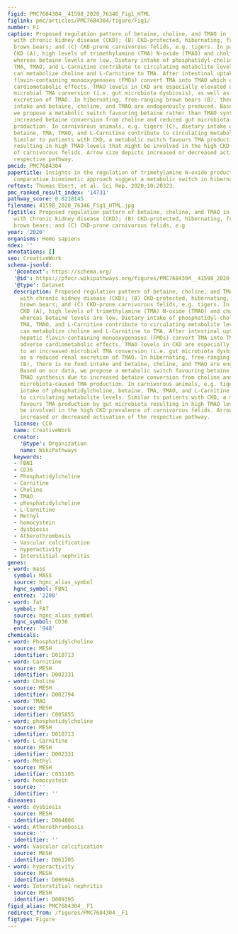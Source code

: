 ```yaml
---
figid: PMC7684304__41598_2020_76346_Fig1_HTML
figlink: pmc/articles/PMC7684304/figure/Fig1/
number: F1
caption: Proposed regulation pattern of betaine, choline, and TMAO in (A) patients
  with chronic kidney disease (CKD); (B) CKD-protected, hibernating, free-ranging
  brown bears; and (C) CKD-prone carnivorous felids, e.g. tigers. In patients with
  CKD (A), high levels of trimethylamine (TMA) N-oxide (TMAO) and choline are detectable,
  whereas betaine levels are low. Dietary intake of phosphatidyl-choline, betaine,
  TMA, TMAO, and L-Carnitine contribute to circulating metabolite levels. Gut microbiota
  can metabolize choline and L-Carnitine to TMA. After intestinal uptake of TMA, hepatic
  flavin-containing monooxygenases (FMOs) convert TMA into TMAO which exerts adverse
  cardiometabolic effects. TMAO levels in CKD are especially elevated due to an increased
  microbial TMA conversion (i.e. gut microbiota dysbiosis), as well as a reduced renal
  excretion of TMAO. In hibernating, free-ranging brown bears (B), there is no food
  intake and betaine, choline, and TMAO are endogenously produced. Based on our data,
  we propose a metabolic switch favouring betaine rather than TMAO synthesis due to
  increased betaine conversion from choline and reduced gut microbiota-caused TMA
  production. In carnivorous animals, e.g. tigers (C), dietary intake of phosphatidylcholine,
  betaine, TMA, TMAO, and L-Carnitine contribute to circulating metabolite levels.
  Similar to patients with CKD, a metabolic switch favours TMA production by gut microbiota
  resulting in high TMAO levels that might be involved in the high CKD prevalence
  of carnivorous felids. Arrow size depicts increased or decreased activation of the
  respective pathway.
pmcid: PMC7684304
papertitle: Insights in the regulation of trimetylamine N-oxide production using a
  comparative biomimetic approach suggest a metabolic switch in hibernating bears.
reftext: Thomas Ebert, et al. Sci Rep. 2020;10:20323.
pmc_ranked_result_index: '14731'
pathway_score: 0.8218145
filename: 41598_2020_76346_Fig1_HTML.jpg
figtitle: Proposed regulation pattern of betaine, choline, and TMAO in (A) patients
  with chronic kidney disease (CKD); (B) CKD-protected, hibernating, free-ranging
  brown bears; and (C) CKD-prone carnivorous felids, e.g
year: '2020'
organisms: Homo sapiens
ndex: ''
annotations: []
seo: CreativeWork
schema-jsonld:
  '@context': https://schema.org/
  '@id': https://pfocr.wikipathways.org/figures/PMC7684304__41598_2020_76346_Fig1_HTML.html
  '@type': Dataset
  description: Proposed regulation pattern of betaine, choline, and TMAO in (A) patients
    with chronic kidney disease (CKD); (B) CKD-protected, hibernating, free-ranging
    brown bears; and (C) CKD-prone carnivorous felids, e.g. tigers. In patients with
    CKD (A), high levels of trimethylamine (TMA) N-oxide (TMAO) and choline are detectable,
    whereas betaine levels are low. Dietary intake of phosphatidyl-choline, betaine,
    TMA, TMAO, and L-Carnitine contribute to circulating metabolite levels. Gut microbiota
    can metabolize choline and L-Carnitine to TMA. After intestinal uptake of TMA,
    hepatic flavin-containing monooxygenases (FMOs) convert TMA into TMAO which exerts
    adverse cardiometabolic effects. TMAO levels in CKD are especially elevated due
    to an increased microbial TMA conversion (i.e. gut microbiota dysbiosis), as well
    as a reduced renal excretion of TMAO. In hibernating, free-ranging brown bears
    (B), there is no food intake and betaine, choline, and TMAO are endogenously produced.
    Based on our data, we propose a metabolic switch favouring betaine rather than
    TMAO synthesis due to increased betaine conversion from choline and reduced gut
    microbiota-caused TMA production. In carnivorous animals, e.g. tigers (C), dietary
    intake of phosphatidylcholine, betaine, TMA, TMAO, and L-Carnitine contribute
    to circulating metabolite levels. Similar to patients with CKD, a metabolic switch
    favours TMA production by gut microbiota resulting in high TMAO levels that might
    be involved in the high CKD prevalence of carnivorous felids. Arrow size depicts
    increased or decreased activation of the respective pathway.
  license: CC0
  name: CreativeWork
  creator:
    '@type': Organization
    name: WikiPathways
  keywords:
  - FBN1
  - CD36
  - Phosphatidylcholine
  - Carnitine
  - Choline
  - TMAO
  - phosphatidylcholine
  - L-Carnitine
  - Methyl
  - homocystein
  - dysbiosis
  - Atherothrombosis
  - Vascular calcification
  - hyperactivity
  - Interstitial nephritis
genes:
- word: mass
  symbol: MASS
  source: hgnc_alias_symbol
  hgnc_symbol: FBN1
  entrez: '2200'
- word: fat
  symbol: FAT
  source: hgnc_alias_symbol
  hgnc_symbol: CD36
  entrez: '948'
chemicals:
- word: Phosphatidylcholine
  source: MESH
  identifier: D010713
- word: Carnitine
  source: MESH
  identifier: D002331
- word: Choline
  source: MESH
  identifier: D002794
- word: TMAO
  source: MESH
  identifier: C005855
- word: phosphatidylcholine
  source: MESH
  identifier: D010713
- word: L-Carnitine
  source: MESH
  identifier: D002331
- word: Methyl
  source: MESH
  identifier: C031105
- word: homocystein
  source: ''
  identifier: ''
diseases:
- word: dysbiosis
  source: MESH
  identifier: D064806
- word: Atherothrombosis
  source: ''
  identifier: ''
- word: Vascular calcification
  source: MESH
  identifier: D061205
- word: hyperactivity
  source: MESH
  identifier: D006948
- word: Interstitial nephritis
  source: MESH
  identifier: D009395
figid_alias: PMC7684304__F1
redirect_from: /figures/PMC7684304__F1
figtype: Figure
---
```

